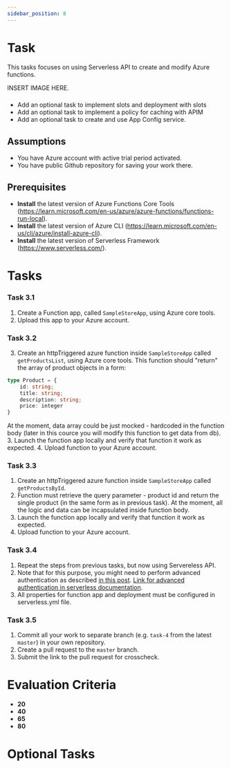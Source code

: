 ```yaml
---
sidebar_position: 8
---
```


# Task

This tasks focuses on using Serverless API to create and modify Azure functions.

INSERT IMAGE HERE.

### 

- Add an optional task to implement slots and deployment with slots
- Add an optional task to implement a policy for caching with APIM
- Add an optional task to create and use App Config service.

## Assumptions
- You have Azure account with active trial period activated.
- You have public Github repository for saving your work there.  

## Prerequisites
- **Install** the latest version of Azure Functions Core Tools (https://learn.microsoft.com/en-us/azure/azure-functions/functions-run-local).
- **Install** the latest version of Azure CLI (https://learn.microsoft.com/en-us/cli/azure/install-azure-cli).
- **Install** the latest version of Serverless Framework (https://www.serverless.com/).

# Tasks

### Task 3.1
1. Create a Function app, called `SampleStoreApp`, using Azure core tools.
2. Upload this app to your Azure account.

### Task 3.2
3. Create an httpTriggered azure function inside `SampleStoreApp` called `getProductsList`, using Azure core tools. This function should "return" the array of product objects in a form:
```typescript
type Product = {
    id: string;
    title: string;
    description: string;
    price: integer
}
```
At the moment, data array could be just mocked - hardcoded in the function body (later in this cource you will modify this function to get data from db).
3. Launch the function app locally and verify that function it work as expected.
4. Upload function to your Azure account.


### Task 3.3

1. Create an httpTriggered azure function inside `SampleStoreApp` called `getProductsById`.
2. Function must retrieve the query parameter - product id and return the single product (in the same form as in previous task).
At the moment, all the logic and data can be incapsulated inside function body.
3. Launch the function app locally and verify that function it work as expected.
4. Upload function to your Azure account.

### Task 3.4

1. Repeat the steps from previous tasks, but now using Servereless API.
2. Note that for this purpose, you might need to perform advanced authentication as described [in this post](https://forum.serverless.com/t/unable-to-deploy-to-azure/9358). [Link for advanced authentication in serverless documentation](https://github.com/serverless/serverless-azure-functions#advanced-authentication).
3. All properties for function app and deployment must be configured in serverless.yml file.

### Task 3.5

1. Commit all your work to separate branch (e.g. `task-4` from the latest `master`) in your own repository.
2. Create a pull request to the `master` branch.
3. Submit the link to the pull request for crosscheck.

# Evaluation Criteria
- **20**
- **40**
- **65**
- **80**
# Optional Tasks
